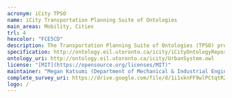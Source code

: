 ```yaml
--- 
acronym: iCity TPSO
name: iCity Transportation Planning Suite of Ontologies
main_areas: Mobility, Cities
trl: 4
hexcolor: "FCE5CD"
description: The Transportation Planning Suite of Ontologies (TPSO) provides a common set of terms for unambiguously storing and accessing data. The key purpose of the iCity TPSO is to address the challenges of data integration and reuse in the context of transportation planning.
specification: http://ontology.eil.utoronto.ca/icity/iCityOntologyReport_1.2.pdf
ontology_uri: http://ontology.eil.utoronto.ca/icity/UrbanSystem.owl
license: "[MIT](https://opensource.org/licenses/MIT)"
maintainer: "Megan Katsumi (Department of Mechanical & Industrial Engineering - [University of Toronto](https://www.utoronto.ca/))"
complete_survey_uri: https://drive.google.com/file/d/1i1xknFF9wlPCtqtRZXYX4sDTBGC2lSiO/view?usp=sharing
logo: /
---
```


